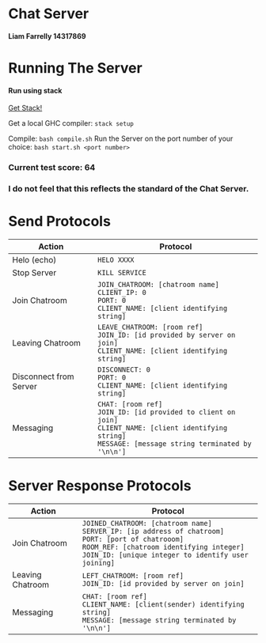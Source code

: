 # Chat Server
#### Liam Farrelly 14317869

# Running The Server

#### Run using stack 
[Get Stack!](https://docs.haskellstack.org/en/stable/README/)

Get a local GHC compiler: `stack setup`

Compile: `bash compile.sh`
Run the Server on the port number of your choice: `bash start.sh <port number>`

### Current test score: 64
### I do not feel that this reflects the standard of the Chat Server.

# Send Protocols
Action | Protocol
-------|---------
Helo (echo) | `HELO XXXX`
Stop Server | `KILL SERVICE`
Join Chatroom | `JOIN_CHATROOM: [chatroom name]`<br>`CLIENT_IP: 0`<br>`PORT: 0`<br>`CLIENT_NAME: [client identifying string]`
Leaving Chatroom | `LEAVE_CHATROOM: [room ref]`<br>`JOIN_ID: [id provided by server on join]`<br>`CLIENT_NAME: [client identifying string]`
Disconnect from Server | `DISCONNECT: 0`<br>`PORT: 0`<br>`CLIENT_NAME: [client identifying string]`
Messaging | `CHAT: [room ref]`<br>`JOIN_ID: [id provided to client on join]`<br>`CLIENT_NAME: [client identifying string]`<br>`MESSAGE: [message string terminated by '\n\n']`

# Server Response Protocols
Action | Protocol
-------|---------
Join Chatroom | `JOINED_CHATROOM: [chatroom name]`<br>`SERVER_IP: [ip address of chatroom]`<br>`PORT: [port of chatrooom]`<br>`ROOM_REF: [chatroom identifying integer]`<br>`JOIN_ID: [unique integer to identify user joining]`
Leaving Chatroom | `LEFT_CHATROOM: [room ref]`<br>`JOIN_ID: [id provided by server on join]`
Messaging | `CHAT: [room ref]`<br>`CLIENT_NAME: [client(sender) identifying string]`<br>`MESSAGE: [message string terminated by '\n\n']`
